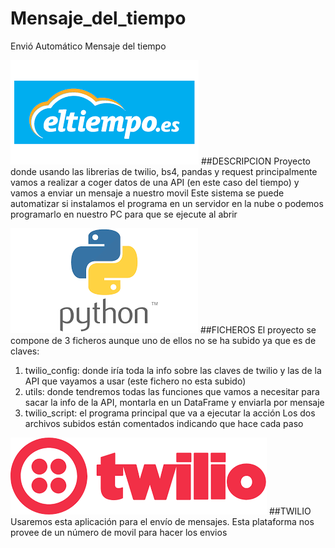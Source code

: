 # Mensaje_del_tiempo
Envió Automático Mensaje del tiempo

![tiempo|50](./tiempo.png)
##DESCRIPCION
Proyecto donde usando las librerias de twilio, bs4, pandas y request principalmente vamos a realizar a coger datos de una API (en este caso del tiempo) y vamos a enviar un mensaje a nuestro movil
Este sistema se puede automatizar si instalamos el programa en un servidor en la nube o podemos programarlo en nuestro PC para que se ejecute al abrir

![python|50](./python.png)
##FICHEROS
El proyecto se compone de 3 ficheros aunque uno de ellos no se ha subido ya que es de claves:
1. twilio_config: donde iría toda la info sobre las claves de twilio y las de la API que vayamos a usar (este fichero no esta subido)
2. utils: donde tendremos todas las funciones que vamos a necesitar para sacar la info de la API, montarla en un DataFrame y enviarla por mensaje
3. twilio_script: el programa principal que va a ejecutar la acción
Los dos archivos subidos están comentados indicando que hace cada paso


![twilio|50](./twilio.png)
##TWILIO
Usaremos esta aplicación para el envío de mensajes. Esta plataforma nos provee de un número de movil para hacer los envios

